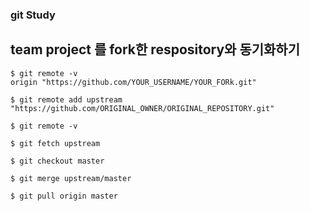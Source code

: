 ### git Study


## team project 를 fork한 respository와 동기화하기

```
$ git remote -v 
origin "https://github.com/YOUR_USERNAME/YOUR_FORk.git"

$ git remote add upstream
"https://github.com/ORIGINAL_OWNER/ORIGINAL_REPOSITORY.git"

$ git remote -v

$ git fetch upstream

$ git checkout master

$ git merge upstream/master

$ git pull origin master
```